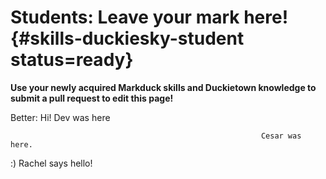 # Students: Leave your mark here! {#skills-duckiesky-student status=ready}

**Use your newly acquired Markduck skills and Duckietown knowledge to submit a pull request to edit this page!**

Better: Hi! Dev was here

                                                            Cesar was here. 

:) Rachel says hello!

<!-- this is a comment; it will not appear in the outputted online book -->
